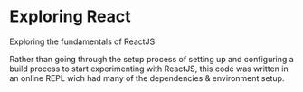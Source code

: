 # Exploring React
Exploring the fundamentals of ReactJS

Rather than going through the setup process of setting up and configuring a build process to start experimenting with ReactJS, this code was written in an online REPL wich had many of the dependencies & environment setup.